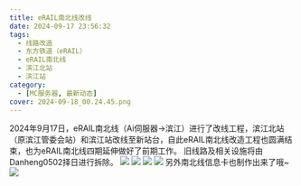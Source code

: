```yaml
---
title: eRAIL南北线改线
date: 2024-09-17 23:56:32
tags:
  - 线路改造
  - 东方铁道（eRAIL）
  - eRAIL南北线
  - 滨江北站
  - 滨江站
category:
  - [MC服务器, 最新动态]
cover: 2024-09-18_00.24.45.png
---
```

2024年9月17日，eRAIL南北线（Ai伺服器→滨江）进行了改线工程，滨江北站（原滨江管委会站）和滨江站改线至新站台，自此eRAIL南北线改造工程也圆满结束，也为eRAIL南北线四期延伸做好了前期工作。
旧线路及相关设施将由Danheng0502择日进行拆除。
![](2024-09-18_00.24.45.png)
![](2024-09-18_00.25.09.png)
![](2024-09-18_00.24.56.png)
![](2024-09-18_00.25.23.png)
另外南北线信息卡也制作出来了哦~
![](EA.png)